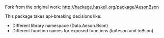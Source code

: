 
Fork from the original work: http://hackage.haskell.org/package/AesonBson

This package takes api-breaking decisions like:

* Different library namespace (Data.Aeson.Bson)
* Different function names for exposed functions (toAeson and toBson)
